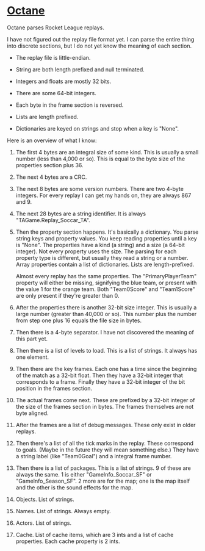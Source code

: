# [Octane][]

Octane parses Rocket League replays.

I have not figured out the replay file format yet. I can parse the entire thing
into discrete sections, but I do not yet know the meaning of each section.

-   The replay file is little-endian.

-   String are both length prefixed and null terminated.

-   Integers and floats are mostly 32 bits.

-   There are some 64-bit integers.

-   Each byte in the frame section is reversed.

-   Lists are length prefixed.

-   Dictionaries are keyed on strings and stop when a key is "None".

Here is an overview of what I know:

1.  The first 4 bytes are an integral size of some kind. This is usually a
    small number (less than 4,000 or so). This is equal to the byte size of the
    properties section plus 36.

2.  The next 4 bytes are a CRC.

3.  The next 8 bytes are some version numbers. There are two 4-byte integers.
    For every replay I can get my hands on, they are always 867 and 9.

4.  The next 28 bytes are a string identifier. It is always
    "TAGame.Replay_Soccar_TA".

5.  Then the property section happens. It's basically a dictionary. You parse
    string keys and property values. You keep reading properties until a key is
    "None". The properties have a kind (a string) and a size (a 64-bit
    integer). Not every property uses the size. The parsing for each property
    type is different, but usually they read a string or a number. Array
    properties contain a list of dictionaries. Lists are length-prefixed.

    Almost every replay has the same properties. The "PrimaryPlayerTeam"
    property will either be missing, signifying the blue team, or present with
    the value 1 for the orange team. Both "Team0Score" and "Team1Score" are
    only present if they're greater than 0.

6.  After the properties there is another 32-bit size integer. This is usually
    a large number (greater than 40,000 or so). This number plus the number
    from step one plus 16 equals the file size in bytes.

7.  Then there is a 4-byte separator. I have not discovered the meaning of this
    part yet.

8.  Then there is a list of levels to load. This is a list of strings. It
    always has one element.

9.  Then there are the key frames. Each one has a time since the beginning of
    the match as a 32-bit float. Then they have a 32-bit integer that
    corresponds to a frame. Finally they have a 32-bit integer of the bit
    position in the frames section.

10. The actual frames come next. These are prefixed by a 32-bit integer of the
    size of the frames section in bytes. The frames themselves are not byte
    aligned.

11. After the frames are a list of debug messages. These only exist in older
    replays.

12. Then there's a list of all the tick marks in the replay. These correspond
    to goals. (Maybe in the future they will mean something else.) They have a
    string label (like "Team0Goal") and a integral frame number.

13. Then there is a list of packages. This is a list of strings. 9 of these are
    always the same. 1 is either "GameInfo_Soccar_SF" or "GameInfo_Season_SF".
    2 more are for the map; one is the map itself and the other is the sound
    effects for the map.

14. Objects. List of strings.

15. Names. List of strings. Always empty.

16. Actors. List of strings.

17. Cache. List of cache items, which are 3 ints and a list of cache
    properties. Each cache property is 2 ints.

[octane]: https://gitlab.com/taylorfausak/octane
